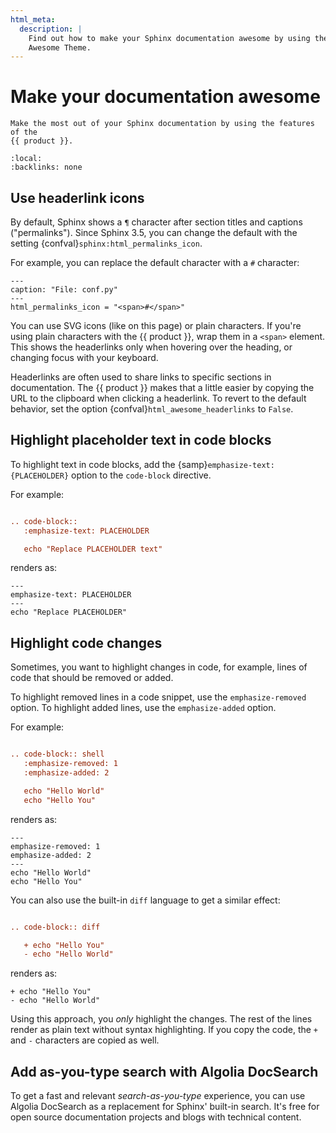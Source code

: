 ```yaml
---
html_meta:
  description: |
    Find out how to make your Sphinx documentation awesome by using the features of the
    Awesome Theme.
---
```


# Make your documentation awesome

```{rst-class} lead
Make the most out of your Sphinx documentation by using the features of the
{{ product }}.
```

```{contents} On this page
:local:
:backlinks: none
```

## Use headerlink icons

By default, Sphinx shows a `¶` character after section titles and captions
("permalinks").
Since Sphinx 3.5, you can change the default with the setting
{confval}`sphinx:html_permalinks_icon`.

For example, you can replace the default character with a `#` character:

```{code-block} python
---
caption: "File: conf.py"
---
html_permalinks_icon = "<span>#</span>"
```

You can use SVG icons (like on this page) or plain characters.
If you're using plain characters with the {{ product }},
wrap them in a `<span>` element.
This shows the headerlinks only when hovering over the heading,
or changing focus with your keyboard.

Headerlinks are often used to share links to specific sections in documentation.
The {{ product }} makes that a little easier by copying the URL to the clipboard
when clicking a headerlink.
To revert to the default behavior, set the option {confval}`html_awesome_headerlinks` to `False`.

## Highlight placeholder text in code blocks

To highlight text in code blocks, add the {samp}`emphasize-text: {PLACEHOLDER}` option to the `code-block`
directive.

For example:

```rst

.. code-block::
   :emphasize-text: PLACEHOLDER

   echo "Replace PLACEHOLDER text"
```

renders as:

```{code-block} shell
---
emphasize-text: PLACEHOLDER
---
echo "Replace PLACEHOLDER"
```

## Highlight code changes

Sometimes, you want to highlight changes in code, for example, lines of code that should
be removed or added.

To highlight removed lines in a code snippet, use the `emphasize-removed` option.
To highlight added lines, use the `emphasize-added` option.

For example:

```rst

.. code-block:: shell
   :emphasize-removed: 1
   :emphasize-added: 2

   echo "Hello World"
   echo "Hello You"
```

renders as:

```{code-block} shell
---
emphasize-removed: 1
emphasize-added: 2
---
echo "Hello World"
echo "Hello You"
```

You can also use the built-in `diff` language to get a similar effect:

```rst

.. code-block:: diff

   + echo "Hello You"
   - echo "Hello World"
```

renders as:

```{code-block} diff
+ echo "Hello You"
- echo "Hello World"
```

Using this approach, you _only_ highlight the changes. The rest of the lines render as
plain text without syntax highlighting. If you copy the code, the `+` and `-` characters
are copied as well.

<!-- vale Google.Headings = NO -->

## Add as-you-type search with Algolia DocSearch

<!-- vale Google.Headings = YES -->

To get a fast and relevant _search-as-you-type_ experience,
you can use Algolia DocSearch as a replacement for Sphinx' built-in search.
It's free for open source documentation projects and blogs with technical content.

